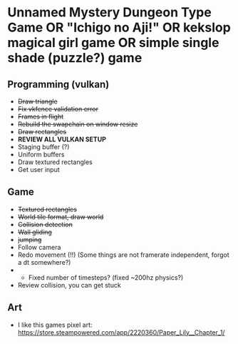 # Unnamed Mystery Dungeon Type Game OR "Ichigo no Aji!" OR kekslop magical girl game OR simple single shade (puzzle?) game

## Programming (vulkan)
- ~~Draw triangle~~
- ~~Fix vkfence validation error~~
- ~~Frames in flight~~
- ~~Rebuild the swapchain on window resize~~
- ~~Draw rectangles~~
- **REVIEW ALL VULKAN SETUP**
- Staging buffer (?)
- Uniform buffers
- Draw textured rectangles
- Get user input

## Game
- ~~Textured rectangles~~
- ~~World tile format, draw world~~
- ~~Collision detection~~
- ~~Wall gliding~~
- ~~jumping~~
- Follow camera
- Redo movement (!!) (Some things are not framerate independent, forgot a dt somewhere?)
- - Fixed number of timesteps? (fixed ~200hz physics?)
- Review collision, you can get stuck

## Art
- I like this games pixel art: https://store.steampowered.com/app/2220360/Paper_Lily__Chapter_1/
